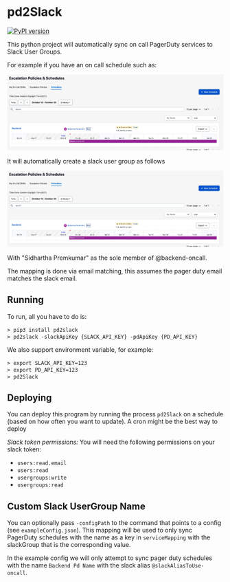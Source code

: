# pd2Slack
[![PyPI version](https://badge.fury.io/py/pd2slack.svg)](https://badge.fury.io/py/pd2slack)

This python project will automatically sync on call PagerDuty services to Slack User Groups.

For example if you have an on call schedule such as: 
<p align="center">
  <img src="https://raw.githubusercontent.com/sidpremkumar/pd2slack/master/.github/src/pagerDutySchedule.jpeg" />
</p>

It will automatically create a slack user group as follows
<p align="center">
  <img src="https://raw.githubusercontent.com/sidpremkumar/pd2slack/master/.github/src/pagerDutySchedule.jpeg" />
</p>

With "Sidhartha Premkumar" as the sole member of @backend-oncall. 

The mapping is done via email matching, this assumes the pager duty email matches the slack email. 

## Running

To run, all you have to do is:
```
> pip3 install pd2slack
> pd2slack -slackApiKey {SLACK_API_KEY} -pdApiKey {PD_API_KEY}
```

We also support environment variable, for example:
```
> export SLACK_API_KEY=123
> export PD_API_KEY=123
> pd2Slack
```

## Deploying

You can deploy this program by running the process `pd2Slack` on a schedule (based on how often you want to update). A cron might be the best way to deploy

*Slack token permissions:* You will need the following permissions on your slack token:

* `users:read.email`
* `users:read`
* `usergroups:write`
* `usergroups:read`

## Custom Slack UserGroup Name

You can optionally pass `-configPath` to the command that points to a config (see `exampleConfig.json`). This mapping will be used to only sync PagerDuty schedules with the name as a key in `serviceMapping` with the slackGroup that is the corresponding value. 

In the example config we will only attempt to sync pager duty schedules with the name `Backend Pd Name` with the slack alias `@slackAliasToUse-oncall`. 